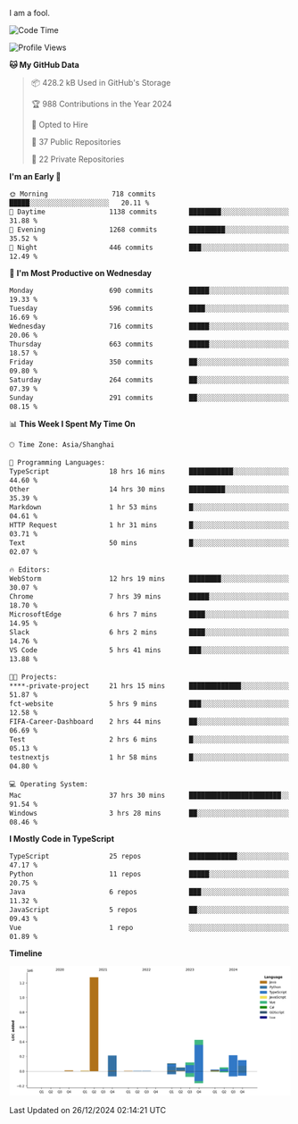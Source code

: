 I am a fool.

<!--START_SECTION:waka-->
![Code Time](http://img.shields.io/badge/Code%20Time-2%2C333%20hrs%2027%20mins-blue)

![Profile Views](http://img.shields.io/badge/Profile%20Views-0-blue)

**🐱 My GitHub Data** 

> 📦 428.2 kB Used in GitHub's Storage 
 > 
> 🏆 988 Contributions in the Year 2024
 > 
> 💼 Opted to Hire
 > 
> 📜 37 Public Repositories 
 > 
> 🔑 22 Private Repositories 
 > 
**I'm an Early 🐤** 

```text
🌞 Morning                718 commits         █████░░░░░░░░░░░░░░░░░░░░   20.11 % 
🌆 Daytime                1138 commits        ████████░░░░░░░░░░░░░░░░░   31.88 % 
🌃 Evening                1268 commits        █████████░░░░░░░░░░░░░░░░   35.52 % 
🌙 Night                  446 commits         ███░░░░░░░░░░░░░░░░░░░░░░   12.49 % 
```
📅 **I'm Most Productive on Wednesday** 

```text
Monday                   690 commits         █████░░░░░░░░░░░░░░░░░░░░   19.33 % 
Tuesday                  596 commits         ████░░░░░░░░░░░░░░░░░░░░░   16.69 % 
Wednesday                716 commits         █████░░░░░░░░░░░░░░░░░░░░   20.06 % 
Thursday                 663 commits         █████░░░░░░░░░░░░░░░░░░░░   18.57 % 
Friday                   350 commits         ██░░░░░░░░░░░░░░░░░░░░░░░   09.80 % 
Saturday                 264 commits         ██░░░░░░░░░░░░░░░░░░░░░░░   07.39 % 
Sunday                   291 commits         ██░░░░░░░░░░░░░░░░░░░░░░░   08.15 % 
```


📊 **This Week I Spent My Time On** 

```text
🕑︎ Time Zone: Asia/Shanghai

💬 Programming Languages: 
TypeScript               18 hrs 16 mins      ███████████░░░░░░░░░░░░░░   44.60 % 
Other                    14 hrs 30 mins      █████████░░░░░░░░░░░░░░░░   35.39 % 
Markdown                 1 hr 53 mins        █░░░░░░░░░░░░░░░░░░░░░░░░   04.61 % 
HTTP Request             1 hr 31 mins        █░░░░░░░░░░░░░░░░░░░░░░░░   03.71 % 
Text                     50 mins             █░░░░░░░░░░░░░░░░░░░░░░░░   02.07 % 

🔥 Editors: 
WebStorm                 12 hrs 19 mins      ████████░░░░░░░░░░░░░░░░░   30.07 % 
Chrome                   7 hrs 39 mins       █████░░░░░░░░░░░░░░░░░░░░   18.70 % 
MicrosoftEdge            6 hrs 7 mins        ████░░░░░░░░░░░░░░░░░░░░░   14.95 % 
Slack                    6 hrs 2 mins        ████░░░░░░░░░░░░░░░░░░░░░   14.76 % 
VS Code                  5 hrs 41 mins       ███░░░░░░░░░░░░░░░░░░░░░░   13.88 % 

🐱‍💻 Projects: 
****-private-project     21 hrs 15 mins      █████████████░░░░░░░░░░░░   51.87 % 
fct-website              5 hrs 9 mins        ███░░░░░░░░░░░░░░░░░░░░░░   12.58 % 
FIFA-Career-Dashboard    2 hrs 44 mins       ██░░░░░░░░░░░░░░░░░░░░░░░   06.69 % 
Test                     2 hrs 6 mins        █░░░░░░░░░░░░░░░░░░░░░░░░   05.13 % 
testnextjs               1 hr 58 mins        █░░░░░░░░░░░░░░░░░░░░░░░░   04.80 % 

💻 Operating System: 
Mac                      37 hrs 30 mins      ███████████████████████░░   91.54 % 
Windows                  3 hrs 28 mins       ██░░░░░░░░░░░░░░░░░░░░░░░   08.46 % 
```

**I Mostly Code in TypeScript** 

```text
TypeScript               25 repos            ████████████░░░░░░░░░░░░░   47.17 % 
Python                   11 repos            █████░░░░░░░░░░░░░░░░░░░░   20.75 % 
Java                     6 repos             ███░░░░░░░░░░░░░░░░░░░░░░   11.32 % 
JavaScript               5 repos             ██░░░░░░░░░░░░░░░░░░░░░░░   09.43 % 
Vue                      1 repo              ░░░░░░░░░░░░░░░░░░░░░░░░░   01.89 % 
```



**Timeline**

![Lines of Code chart](https://raw.githubusercontent.com/VeejaLiu/VeejaLiu/master/assets/bar_graph.png)


 Last Updated on 26/12/2024 02:14:21 UTC
<!--END_SECTION:waka-->
